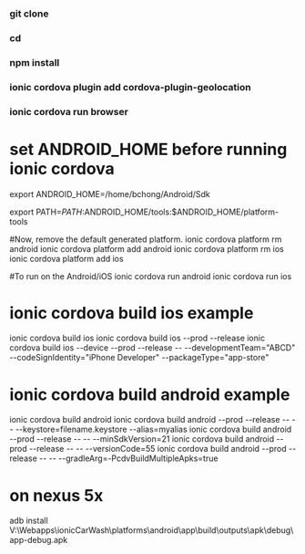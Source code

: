 ### git clone 
### cd
### npm install
### ionic cordova plugin add cordova-plugin-geolocation

### ionic cordova run browser

# set ANDROID_HOME before running ionic cordova
export ANDROID_HOME=/home/bchong/Android/Sdk


export PATH=${PATH}:$ANDROID_HOME/tools:$ANDROID_HOME/platform-tools

#Now, remove the default generated platform.
ionic cordova platform rm android
ionic cordova platform add android
ionic cordova platform rm ios
ionic cordova platform add ios

#To run on the Android/iOS
ionic cordova run android
ionic cordova run ios

# ionic cordova build ios example
ionic cordova build ios
ionic cordova build ios --prod --release
ionic cordova build ios --device --prod --release -- --developmentTeam="ABCD" --codeSignIdentity="iPhone Developer" --packageType="app-store"

# ionic cordova build android example
ionic cordova build android
ionic cordova build android --prod --release -- -- --keystore=filename.keystore --alias=myalias
ionic cordova build android --prod --release -- -- --minSdkVersion=21
ionic cordova build android --prod --release -- -- --versionCode=55
ionic cordova build android --prod --release -- -- --gradleArg=-PcdvBuildMultipleApks=true

# on nexus 5x
adb install V:\Webapps\ionicCarWash\platforms\android\app\build\outputs\apk\debug\app-debug.apk